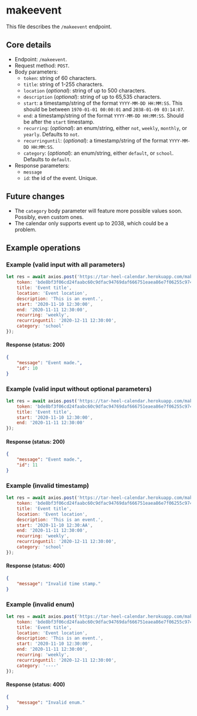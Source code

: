 # makeevent
This file describes the `/makeevent` endpoint.

## Core details
* Endpoint: `/makeevent`.
* Request method: `POST`.
* Body parameters:
    * `token`: string of 60 characters.
    * `title`: string of 1-255 characters.
    * `location` (_optional_): string of up to 500 characters.
    * `description` (_optional_): string of up to 65,535 characters.
    * `start`: a timestamp/string of the format `YYYY-MM-DD HH:MM:SS`. This should be between `1970-01-01 00:00:01` and `2038-01-09 03:14:07`.
    * `end`: a timestamp/string of the format `YYYY-MM-DD HH:MM:SS`. Should be after the `start` timestamp.
    * `recurring`: (_optional_): an enum/string, either `not`, `weekly`, `monthly`, or `yearly`. Defaults to `not`.
    * `recurringuntil`: (_optional_): a timestamp/string of the format `YYYY-MM-DD HH:MM:SS`.
    * `category`:  (_optional_): an enum/string, either `default`, or `school`. Defaults to `default`.
* Response parameters:
    * `message`
    * `id`: the id of the event. Unique.

## Future changes
* The `category` body parameter will feature more possible values soon. Possibly, even custom ones.
* The calendar only supports event up to 2038, which could be a problem.

## Example operations
### Example (valid input with all parameters)
```js
let res = await axios.post('https://tar-heel-calendar.herokuapp.com/makeevent', {
    token: 'bde8bf3f06cd24faabc60c9dfac94769daf666751eaea86e7f06255c9740',
    title: 'Event title',
    location: 'Event location',
    description: 'This is an event.',
    start: '2020-11-10 12:30:00',
    end: '2020-11-11 12:30:00',
    recurring: 'weekly',
    recurringuntil: '2020-12-11 12:30:00',
    category: 'school'
});
```

#### Response (status: 200)
```json
{
    "message": "Event made.",
    "id": 10
}
```

### Example (valid input without optional parameters)
```js
let res = await axios.post('https://tar-heel-calendar.herokuapp.com/makeevent', {
    token: 'bde8bf3f06cd24faabc60c9dfac94769daf666751eaea86e7f06255c9740',
    title: 'Event title',
    start: '2020-11-10 12:30:00',
    end: '2020-11-11 12:30:00'
});
```

#### Response (status: 200)
```json
{
    "message": "Event made.",
    "id": 11
}
```

### Example (invalid timestamp)
```js
let res = await axios.post('https://tar-heel-calendar.herokuapp.com/makeevent', {
    token: 'bde8bf3f06cd24faabc60c9dfac94769daf666751eaea86e7f06255c9740',
    title: 'Event title',
    location: 'Event location',
    description: 'This is an event.',
    start: '2020-11-10 12:30:AA',
    end: '2020-11-11 12:30:00',
    recurring: 'weekly',
    recurringuntil: '2020-12-11 12:30:00',
    category: 'school'
});
```

#### Response (status: 400)
```json
{
    "message": "Invalid time stamp."
}
```

### Example (invalid enum)
```js
let res = await axios.post('https://tar-heel-calendar.herokuapp.com/makeevent', {
    token: 'bde8bf3f06cd24faabc60c9dfac94769daf666751eaea86e7f06255c9740',
    title: 'Event title',
    location: 'Event location',
    description: 'This is an event.',
    start: '2020-11-10 12:30:00',
    end: '2020-11-11 12:30:00',
    recurring: 'weekly',
    recurringuntil: '2020-12-11 12:30:00',
    category: '----'
});
```

#### Response (status: 400)
```json
{
    "message": "Invalid enum."
}
```
